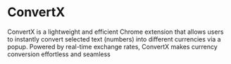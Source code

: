 # ConvertX
ConvertX is a lightweight and efficient Chrome extension that allows users to instantly convert selected text (numbers) into different currencies via a popup. Powered by real-time exchange rates, ConvertX makes currency conversion effortless and seamless
